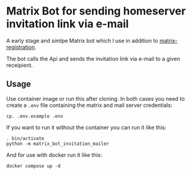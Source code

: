 # Matrix Bot for sending homeserver invitation link via e-mail

A early stage and simlpe Matrix bot which I use in addition to [matrix-registration](https://github.com/ZerataX/matrix-registration).

The bot calls the Api and sends the invitation link via e-mail to a given receipient.

## Usage

Use container image or run this after cloning. In both cases you need to create a `.env` file containing the matrix and mail server credentials:

```
cp. .env.example .env
```

If you want to run it without the container you can run it like this:


```
. bin/activate
python -m matrix_bot_invitation_mailer
```

And for use with docker run it like this:

```
docker compose up -d
```
